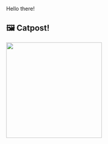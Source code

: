 Hello there!



## 🖼️ Catpost!

<sub>
    <img src="https://cdn2.thecatapi.com/images/b20.jpg" height="256">
</sub>

